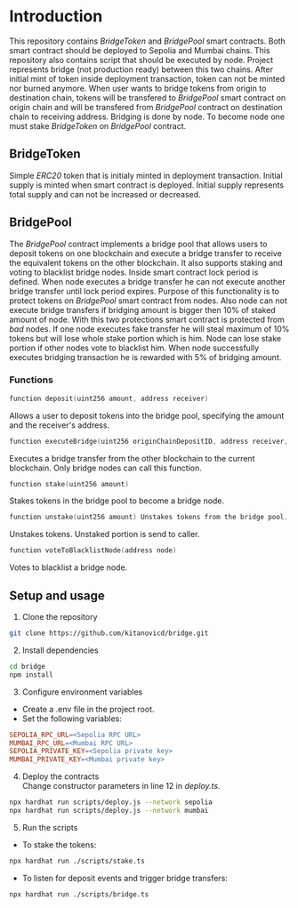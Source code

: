 # Introduction

This repository contains *BridgeToken* and *BridgePool* smart contracts. Both smart contract should be deployed to Sepolia and Mumbai chains. This repository also contains script that should be executed by node. Project represents bridge (not production ready) between this two chains. After initial mint of token inside deployment transaction, token can not be minted nor burned anymore. When user wants to bridge tokens from origin to destination chain, tokens will be transfered to *BridgePool* smart contract on origin chain and will be transfered from *BridgePool* contract on destination chain to receiving address. Bridging is done by node. To become node one must stake *BridgeToken* on *BridgePool* contract.

## BridgeToken

Simple *ERC20* token that is initialy minted in deployment transaction. Initial supply is minted when smart contract is deployed. Initial supply represents total supply and can not be increased or decreased.

## BridgePool

The *BridgePool* contract implements a bridge pool that allows users to deposit tokens on one blockchain and execute a bridge transfer to receive the equivalent tokens on the other blockchain. It also supports staking and voting to blacklist bridge nodes. Inside smart contract lock period is defined. When node executes a bridge transfer he can not execute another bridge transfer until lock period expires. Purpose of this functionality is to protect tokens on *BridgePool* smart contract from nodes. Also node can not execute bridge transfers if bridging amount is bigger then 10% of staked amount of node. With this two protections smart contract is protected from *bad* nodes. If one node executes fake transfer he will steal maximum of 10% tokens but will lose whole stake portion which is him. Node can lose stake portion if other nodes vote to blacklist him. When node successfully executes bridging transaction he is rewarded with 5% of bridging amount.

### Functions
```cpp
function deposit(uint256 amount, address receiver)
```
Allows a user to deposit tokens into the bridge pool, specifying the amount and the receiver's address.

```cpp
function executeBridge(uint256 originChainDepositID, address receiver, uint256 amount)
```
Executes a bridge transfer from the other blockchain to the current blockchain. Only bridge nodes can call this function.

```cpp
function stake(uint256 amount)
```
Stakes tokens in the bridge pool to become a bridge node.

```cpp
function unstake(uint256 amount) Unstakes tokens from the bridge pool.
```
Unstakes tokens. Unstaked portion is send to caller.

```cpp
function voteToBlacklistNode(address node)
```
Votes to blacklist a bridge node.

## Setup and usage

1. Clone the repository
```bash
git clone https://github.com/kitanovicd/bridge.git
```
2. Install dependencies
```bash
cd bridge
npm install
```
3. Configure environment variables
* Create a .env file in the project root.
* Set the following variables:

```makefile
SEPOLIA_RPC_URL=<Sepolia RPC URL>
MUMBAI_RPC_URL=<Mumbai RPC URL>
SEPOLIA_PRIVATE_KEY=<Sepolia private key>
MUMBAI_PRIVATE_KEY=<Mumbai private key>
```

4. Deploy the contracts<br>
Change constructor parameters in line 12 in *deploy.ts*.

```bash
npx hardhat run scripts/deploy.js --network sepolia
npx hardhat run scripts/deploy.js --network mumbai
```

5. Run the scripts
* To stake the tokens:
```bash
npx hardhat run ./scripts/stake.ts
```
* To listen for deposit events and trigger bridge transfers:
```bash
npx hardhat run ./scripts/bridge.ts
```

